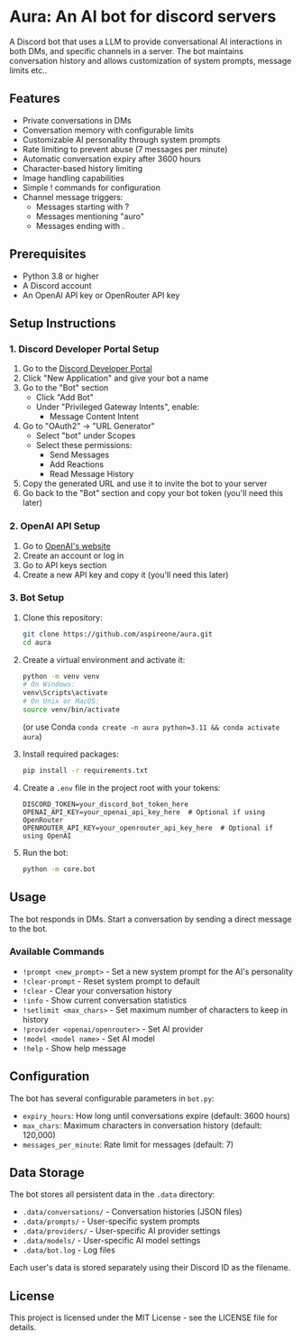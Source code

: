 # Aura: An AI bot for discord servers

A Discord bot that uses a LLM to provide conversational AI interactions in both DMs, and specific channels in a server. The bot maintains conversation history and allows customization of system prompts, message limits etc..

## Features

- Private conversations in DMs
- Conversation memory with configurable limits
- Customizable AI personality through system prompts
- Rate limiting to prevent abuse (7 messages per minute)
- Automatic conversation expiry after 3600 hours
- Character-based history limiting
- Image handling capabilities
- Simple ! commands for configuration
- Channel message triggers:
  - Messages starting with ? 
  - Messages mentioning "auro"
  - Messages ending with .

## Prerequisites

- Python 3.8 or higher
- A Discord account
- An OpenAI API key or OpenRouter API key

## Setup Instructions

### 1. Discord Developer Portal Setup

1. Go to the [Discord Developer Portal](https://discord.com/developers/applications)
2. Click "New Application" and give your bot a name
3. Go to the "Bot" section
   - Click "Add Bot"
   - Under "Privileged Gateway Intents", enable:
     - Message Content Intent
4. Go to "OAuth2" → "URL Generator"
   - Select "bot" under Scopes
   - Select these permissions:
     - Send Messages
     - Add Reactions
     - Read Message History
5. Copy the generated URL and use it to invite the bot to your server
6. Go back to the "Bot" section and copy your bot token (you'll need this later)

### 2. OpenAI API Setup

1. Go to [OpenAI's website](https://platform.openai.com/)
2. Create an account or log in
3. Go to API keys section
4. Create a new API key and copy it (you'll need this later)

### 3. Bot Setup

1. Clone this repository:
   ```bash
   git clone https://github.com/aspireone/aura.git
   cd aura
   ```

2. Create a virtual environment and activate it:
   ```bash
   python -m venv venv
   # On Windows:
   venv\Scripts\activate
   # On Unix or MacOS:
   source venv/bin/activate
   ```
   (or use Conda `conda create -n aura python=3.11 && conda activate aura`)

3. Install required packages:
   ```bash
   pip install -r requirements.txt
   ```

4. Create a `.env` file in the project root with your tokens:
   ```
   DISCORD_TOKEN=your_discord_bot_token_here
   OPENAI_API_KEY=your_openai_api_key_here  # Optional if using OpenRouter
   OPENROUTER_API_KEY=your_openrouter_api_key_here  # Optional if using OpenAI
   ```

5. Run the bot:
   ```bash
   python -m core.bot
   ```

## Usage

The bot responds in DMs. Start a conversation by sending a direct message to the bot.

### Available Commands

- `!prompt <new_prompt>` - Set a new system prompt for the AI's personality
- `!clear-prompt` - Reset system prompt to default
- `!clear` - Clear your conversation history
- `!info` - Show current conversation statistics
- `!setlimit <max_chars>` - Set maximum number of characters to keep in history
- `!provider <openai/openrouter>` - Set AI provider
- `!model <model name>` - Set AI model
- `!help` - Show help message

## Configuration

The bot has several configurable parameters in `bot.py`:

- `expiry_hours`: How long until conversations expire (default: 3600 hours)
- `max_chars`: Maximum characters in conversation history (default: 120,000)
- `messages_per_minute`: Rate limit for messages (default: 7)

## Data Storage

The bot stores all persistent data in the `.data` directory:
- `.data/conversations/` - Conversation histories (JSON files)
- `.data/prompts/` - User-specific system prompts
- `.data/providers/` - User-specific AI provider settings
- `.data/models/` - User-specific AI model settings
- `.data/bot.log` - Log files

Each user's data is stored separately using their Discord ID as the filename.

## License

This project is licensed under the MIT License - see the LICENSE file for details.
